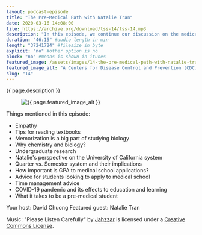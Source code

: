 ```yaml
---
layout: podcast-episode
title: "The Pre-Medical Path with Natalie Tran"
date: 2020-03-16 14:08:00
file: https://archive.org/download/tss-14/tss-14.mp3
description: "In this episode, we continue our discussion on the medical path and what that entails. Our guest for this episode is Natalie Tran, a chemistry major at the University of California, Irvine who intends to apply to medical school in the future. We talk about some tips and advice for students on a similar path to Natalie’s and her experiences."
duration: "46:15" #audio length in min
length: "37241724" #filesize in byte
explicit: "no" #other option is no
block: "no" #means is shown in itunes
featured_image: /assets/images/14-the-pre-medical-path-with-natalie-tran/feature.jpg
featured_image_alt: "A Centers for Disease Control and Prevention (CDC) scientist, performing a chemical lab procedure for polio environmental surveillance."
slug: "14"
---
```


{{ page.description }}

<figure class="figure">
    <img src="{{ page.featured_image }}" alt="{{ page.featured_image_alt }}" class="mx-auto mt-5 mb-2 d-block w-75" />
</figure>

Things mentioned in this episode:

- Empathy
- Tips for reading textbooks
- Memorization is a big part of studying biology
- Why chemistry and biology?
- Undergraduate research
- Natalie's perspective on the University of California system
- Quarter vs. Semester system and their implications
- How important is GPA to medical school applications?
- Advice for students looking to apply to medical school
- Time management advice
- COVID-19 pandemic and its effects to education and learning
- What it takes to be a pre-medical student

Your host: David Chuong
Featured guest: Natalie Tran

Music: "Please Listen Carefully" by [Jahzzar](https://soundcloud.com/jahzzar) is licensed under a [Creative Commons License](http://creativecommons.org/licenses/by-sa/3.0/).
